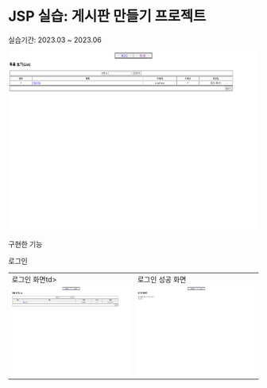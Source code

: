 # JSP 실습: 게시판 만들기 프로젝트

실습기간: 2023.03 ~ 2023.06

<img src = "img/게시판.png" width="640" height="360">

구현한 기능

로그인
<table>
  <tr>
    <td>로그인 화면td>
    <td>로그인 성공 화면</td>
  </tr>
  <tr>
    <td><img src = "img/로그인1.png" width = "320" height = 180"</td>
    <td><img src = "img/로그인2.png" width = "320" height = 180"</td>
  </tr>
</table>



